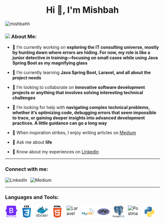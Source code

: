 <h1 align="center">Hi 👋, I'm Mishbah</h1>

<p align="left" style="display: flex; gap: 10px;"> 
  <img src="https://komarev.com/ghpvc/?username=mishbahh&label=Profile%20views&color=0e75b6&style=flat" alt="mishbahh" /> 
</p>

### <img src="https://github.com/TheDudeThatCode/TheDudeThatCode/blob/master/Assets/Developer.gif" width="45" /> About Me:

- 🔭 I’m currently working on **exploring the IT consulting universe, mostly by hunting down where errors are hiding. For now, my role is like a junior detective in training—focusing on small cases while using Java Spring Boot as my magnifying glass**  

- 🌱 I’m currently learning **Java Spring Boot, Laravel, and all about the project needs**  

- 👯 I’m looking to collaborate on **innovative software development projects or anything that involves solving interesting technical challenges**  

- 🤝 I’m looking for help with **navigating complex technical problems, whether it’s optimizing code, debugging errors that seem impossible to trace, or gaining deeper insights into advanced development practices. A little guidance can go a long way**  

- 📝 When inspiration strikes, I enjoy writing articles on [Medium](https://medium.com/@mishbahussuduri)  

- 💬 Ask me about **life**  

- 📄 Know about my experiences on [LinkedIn](https://www.linkedin.com/in/mishbahussuduri/)  

---

<h3 align="left">Connect with me:</h3>
<p align="left" style="display: flex; align-items: center; gap: 10px; flex-wrap: wrap;">
  <a href="https://linkedin.com/in/mishbahussuduri" target="_blank" style="text-decoration: none;">
    <img src="https://raw.githubusercontent.com/rahuldkjain/github-profile-readme-generator/master/src/images/icons/Social/linked-in-alt.svg" alt="LinkedIn" height="30" width="40" />
  </a>
  <a href="https://medium.com/@mishbahussuduri" target="_blank" style="text-decoration: none;">
    <img src="https://raw.githubusercontent.com/rahuldkjain/github-profile-readme-generator/master/src/images/icons/Social/medium.svg" alt="Medium" height="30" width="40" />
  </a>
</p>

---

<h3 align="left">Languages and Tools:</h3>
<p align="left" style="display: flex; align-items: center; gap: 10px; flex-wrap: wrap;">
  <a href="https://getbootstrap.com" target="_blank" rel="noreferrer" style="text-decoration: none;">
    <img src="https://raw.githubusercontent.com/devicons/devicon/master/icons/bootstrap/bootstrap-plain-wordmark.svg" alt="Bootstrap" width="40" height="40" style="display: block;"/>
  </a> 
  <a href="https://www.w3schools.com/css/" target="_blank" rel="noreferrer" style="text-decoration: none;">
    <img src="https://raw.githubusercontent.com/devicons/devicon/master/icons/css3/css3-original-wordmark.svg" alt="CSS3" width="40" height="40" style="display: block;"/>
  </a> 
  <a href="https://www.docker.com/" target="_blank" rel="noreferrer" style="text-decoration: none;">
    <img src="https://raw.githubusercontent.com/devicons/devicon/master/icons/docker/docker-original-wordmark.svg" alt="Docker" width="40" height="40" style="display: block;"/>
  </a> 
  <a href="https://www.w3.org/html/" target="_blank" rel="noreferrer" style="text-decoration: none;">
    <img src="https://raw.githubusercontent.com/devicons/devicon/master/icons/html5/html5-original-wordmark.svg" alt="HTML5" width="40" height="40" style="display: block;"/>
  </a> 
  <a href="https://laravel.com/" target="_blank" rel="noreferrer" style="text-decoration: none;">
    <img src="https://laravel.com/img/logotype.min.svg" alt="Laravel" width="40" height="40" style="display: block;"/>
  </a>
  <a href="https://www.mysql.com/" target="_blank" rel="noreferrer" style="text-decoration: none;">
    <img src="https://raw.githubusercontent.com/devicons/devicon/master/icons/mysql/mysql-original-wordmark.svg" alt="MySQL" width="40" height="40" style="display: block;"/>
  </a> 
  <a href="https://www.php.net" target="_blank" rel="noreferrer" style="text-decoration: none;">
    <img src="https://raw.githubusercontent.com/devicons/devicon/master/icons/php/php-original.svg" alt="PHP" width="40" height="40" style="display: block;"/>
  </a> 
  <a href="https://www.postgresql.org" target="_blank" rel="noreferrer" style="text-decoration: none;">
    <img src="https://raw.githubusercontent.com/devicons/devicon/master/icons/postgresql/postgresql-original-wordmark.svg" alt="PostgreSQL" width="40" height="40" style="display: block;"/>
  </a> 
  <a href="https://postman.com" target="_blank" rel="noreferrer" style="text-decoration: none;">
    <img src="https://www.vectorlogo.zone/logos/getpostman/getpostman-icon.svg" alt="Postman" width="40" height="40" style="display: block;"/>
  </a> 
  <a href="https://www.python.org" target="_blank" rel="noreferrer" style="text-decoration: none;">
    <img src="https://raw.githubusercontent.com/devicons/devicon/master/icons/python/python-original.svg" alt="Python" width="40" height="40" style="display: block;"/>
  </a> 
</p>
